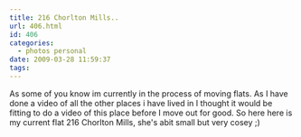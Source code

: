 ```yaml
---
title: 216 Chorlton Mills..
url: 406.html
id: 406
categories:
  - photos personal
date: 2009-03-28 11:59:37
tags:
---
```


As some of you know im currently in the process of moving flats. As I have done a video of all the other places i have lived in I thought it would be fitting to do a video of this place before I move out for good. So here here is my current flat 216 Chorlton Mills, she's abit small but very cosey ;)<!-- more -->

<object width="480" height="385" data="https://www.youtube.com/v/PcR8hLX1Lak&amp;hl=en&amp;fs=1" type="application/x-shockwave-flash"><param name="allowFullScreen" value="true" /><param name="allowscriptaccess" value="always" /><param name="src" value="https://www.youtube.com/v/PcR8hLX1Lak&amp;hl=en&amp;fs=1" /><param name="allowfullscreen" value="true" /></object>